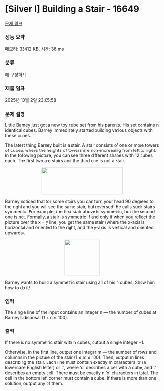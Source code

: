 # [Silver I] Building a Stair - 16649 

[문제 링크](https://www.acmicpc.net/problem/16649) 

### 성능 요약

메모리: 32412 KB, 시간: 36 ms

### 분류

해 구성하기

### 제출 일자

2025년 10월 2일 23:05:58

### 문제 설명

<p>Little Barney just got a new toy cube set from his parents. His set contains n identical cubes. Barney immediately started building various objects with these cubes.</p>

<p>The latest thing Barney built is a stair. A stair consists of one or more towers of cubes, where the heights of towers are non-increasing from left to right. In the following picture, you can see three different shapes with 12 cubes each. The first two are stairs and the third one is not a stair.</p>

<p style="text-align: center;"><img alt="" src="https://upload.acmicpc.net/7243fc1c-b5a6-4896-9477-f2f59d0b99a6/-/preview/" style="width: 266px; height: 87px;"></p>

<p>Barney noticed that for some stairs you can turn your head 90 degrees to the right and you will see the same stair, but reversed! He calls such stairs symmetric. For example, the first stair above is symmetric, but the second one is not. Formally, a stair is symmetric if and only if when you reflect the picture over the x = y line, you get the same stair (where the x-axis is horizontal and oriented to the right, and the y-axis is vertical and oriented upwards).</p>

<p style="text-align: center;"><img alt="" src="https://upload.acmicpc.net/8c33cb72-69e6-4797-9077-a6641f69a7ce/-/preview/" style="width: 116px; height: 117px;"></p>

<p>Barney wants to build a symmetric stair using all of his n cubes. Show him how to do it!</p>

### 입력 

 <p>The single line of the input contains an integer n — the number of cubes at Barney’s disposal (1 ≤ n ≤ 100).</p>

### 출력 

 <p>If there is no symmetric stair with n cubes, output a single integer −1.</p>

<p>Otherwise, in the first line, output one integer m — the number of rows and columns in the picture of the stair (1 ≤ m ≤ 100). Then, output m lines describing the stair. Each line must contain exactly m characters ‘o’ (a lowercase English letter) or ‘.’, where ‘o’ describes a cell with a cube, and ‘.’ describes an empty cell. There must be exactly n ‘o’ characters in total. The cell in the bottom left corner must contain a cube. If there is more than one solution, output any of them.</p>

